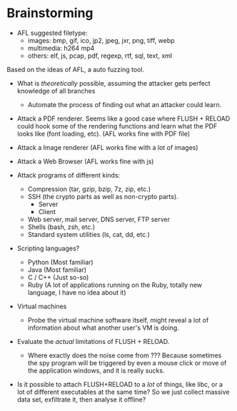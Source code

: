 Brainstorming
=============

- AFL suggested filetype:
  - images: bmp, gif, ico, jp2, jpeg, jxr, png, tiff, webp
  - multimedia: h264 mp4
  - others: elf, js, pcap, pdf, regexp, rtf, sql, text, xml

Based on the ideas of AFL, a auto fuzzing tool.

- What is *theoretically* possible, assuming the attacker gets perfect knowledge of all branches
  - Automate the process of finding out what an attacker could learn.

- Attack a PDF renderer. Seems like a good case where FLUSH + RELOAD could hook some of the rendering functions and learn what the PDF looks like (font loading, etc). (AFL works fine with PDF file)

- Attack a Image renderer (AFL works fine with a lot of images)

- Attack a Web Browser (AFL works fine with js)

- Attack programs of different kinds:
  - Compression (tar, gzip, bzip, 7z, zip, etc.)
  - SSH (the crypto parts as well as non-crypto parts).
    - Server
    - Client
  - Web server, mail server, DNS server, FTP server
  - Shells (bash, zsh, etc.)
  - Standard system utilities (ls, cat, dd, etc.)

- Scripting languages?
  - Python (Most familiar)
  - Java (Most familiar)
  - C / C++ (Just so-so)
  - Ruby (A lot of applications running on the Ruby, totally new language, I have no idea about it)

- Virtual machines
  - Probe the virtual machine software itself, might reveal a lot of
    information about what another user's VM is doing.

- Evaluate the *actual* limitations of FLUSH + RELOAD.
  - Where exactly does the noise come from ??? Because sometimes the spy program will be triggered by even a mouse click or move of the application windows, and it is really sucks.

- Is it possible to attach FLUSH+RELOAD to a *lot* of things, like libc, or a lot of different executables at the same time? So we just collect massive data set, exfiltrate it, then analyse it offline?
